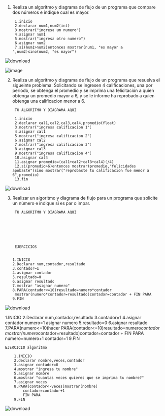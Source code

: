 1. Realiza un algoritmo y diagrama de flujo de un programa que compare dos números e indique cual es mayor.
  
        1.inicio
        2.declarar num1,num2(int)
        3.mostrar("ingresa un numero")
        4.asignar num1
        5.mostrar("ingresa otro numero")
        6.asignar num2
        7.si(num1>num2)entonces mostrar(num1, "es mayor a ",num2)sino(num2, "es mayor")



![download](https://user-images.githubusercontent.com/111524802/186460614-c822be1e-f5db-49a6-968b-7ed37cdfd82b.png)

![image](https://user-images.githubusercontent.com/111524802/186467815-df4b2b7a-8c16-4a07-ba95-7ec61eb1bc2d.png)

        
2. Realiza un algoritmo y diagrama de flujo de un programa que resuelva el sigueinte problema: Solicitando se ingresen 4 calificaciones, una por periodo, se obtenga el promedio y se imprima una felicitación a quien obtenga un promedio mayor a 6, y se le informe ha reprobado a quien obtenga una calificacion menor a 6.

        TU ALGORITMO Y DIAGRAMA AQUI
        
        1.inicio
        2.declarar cal1,cal2,cal3,cal4,promedio(float)
        3.mostrar("ingresa calificacion 1")
        4.asignar cal1
        5.mostrar("ingresa calificacion 2")
        6.asignar cal2
        7.mostrar("ingresa calificacion 3")
        8.asignar cal3
        9.mostrar("ingresa calificacion 4")
        10.asignar cal4
        11.asignar promedio=(cal1+cal2+cal3+cal4)(/4)
        12.si(promedio>6)entonces mostrar(promedio,"felicidades apobaste")sino mostrar("reprobaste tu calificacion fue menor a 6",promedio)
        13.fin
        
![download](https://user-images.githubusercontent.com/111524802/186466871-68da41fc-4542-4f7e-bf2a-a3a4233407b1.png)



3. Realizar un algoritmo y diagrama de flujo para un programa que solicite un número e indique si es par o impar.

        TU ALGORITMO Y DIAGRAMA AQUI
        
        
        
        
        
        
        
        EJERCICIOS
        
        
       1.INICIO
       2.Declarar num,contador,resultado
       3.contador=1
       4.asignar contador
       5.resultado=0
       6.asignar resultado
       7.mostrar "asignar numero"
       8.PARA(contador<=10)resultado=numero*contador
        mostrar(numero*contador=resultado)contador=contador + FIN PARA
       9.FIN


         
        
  ![download](https://user-images.githubusercontent.com/111524802/187485964-5e408db6-06ba-4cfa-9ec2-9501ee116434.png)
      






1.INICIO
2.Declarar num,contador,resultado
3.contador=1
4.asignar contador
 numero=1
  asignar numero
5.resultado=0
6.asignar resultado
7.PARA(numero<=10)hacer
	 PARA(contador<=10)resultado=numero*contador
  		mostrar(numero*contador=resultado)contador=contador + FIN PARA
	numero=numero+1
	contador=1
9.FIN






	EJERCICIO algoritmo

		1.INICIO
		2.declarar nombre,veces,contador
		3.asignar contador=0
		4.mostrar "ingresa tu nombre"
		5.asignar nombre
		6.mostrar "cuantas veces quieres que se imprima tu nombre?"
		7.asignar veces
		8.PARA(contador<-veces)mostrar(nombre)
			contador=contador+1
			FIN PARA
		9.FIN


![download](https://user-images.githubusercontent.com/111524802/187728564-5dd02092-8448-4e40-90ca-675b0fa35092.png)

